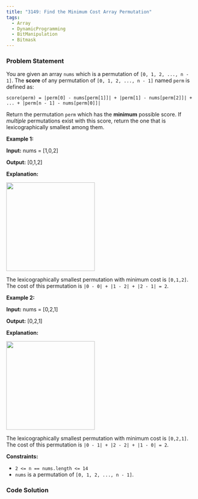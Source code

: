 ```yaml
---
title: "3149: Find the Minimum Cost Array Permutation"
tags:
  - Array
  - DynamicProgramming
  - BitManipulation
  - Bitmask
---
```

### Problem Statement

<p>You are given an array <code>nums</code> which is a <span data-keyword="permutation">permutation</span> of <code>[0, 1, 2, ..., n - 1]</code>. The <strong>score</strong> of any permutation of <code>[0, 1, 2, ..., n - 1]</code> named <code>perm</code> is defined as:</p>

<p><code>score(perm) = |perm[0] - nums[perm[1]]| + |perm[1] - nums[perm[2]]| + ... + |perm[n - 1] - nums[perm[0]]|</code></p>

<p>Return the permutation <code>perm</code> which has the <strong>minimum</strong> possible score. If <em>multiple</em> permutations exist with this score, return the one that is <span data-keyword="lexicographically-smaller-array">lexicographically smallest</span> among them.</p>


<p><strong class="example">Example 1:</strong></p>

<div class="example-block">
<p><strong>Input:</strong> <span class="example-io">nums = [1,0,2]</span></p>

<p><strong>Output:</strong> <span class="example-io">[0,1,2]</span></p>

<p><strong>Explanation:</strong></p>

<p><strong><img alt="" src="https://assets.leetcode.com/uploads/2024/04/04/example0gif.gif" style="width: 235px; height: 235px;" /></strong></p>

<p>The lexicographically smallest permutation with minimum cost is <code>[0,1,2]</code>. The cost of this permutation is <code>|0 - 0| + |1 - 2| + |2 - 1| = 2</code>.</p>
</div>

<p><strong class="example">Example 2:</strong></p>

<div class="example-block">
<p><strong>Input:</strong> <span class="example-io">nums = [0,2,1]</span></p>

<p><strong>Output:</strong> <span class="example-io">[0,2,1]</span></p>

<p><strong>Explanation:</strong></p>

<p><strong><img alt="" src="https://assets.leetcode.com/uploads/2024/04/04/example1gif.gif" style="width: 235px; height: 235px;" /></strong></p>

<p>The lexicographically smallest permutation with minimum cost is <code>[0,2,1]</code>. The cost of this permutation is <code>|0 - 1| + |2 - 2| + |1 - 0| = 2</code>.</p>
</div>


<p><strong>Constraints:</strong></p>

<ul>
	<li><code>2 &lt;= n == nums.length &lt;= 14</code></li>
	<li><code>nums</code> is a permutation of <code>[0, 1, 2, ..., n - 1]</code>.</li>
</ul>


### Code Solution

```python

```
